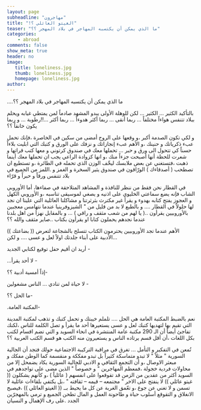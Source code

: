 ```yaml
---
layout: page
subheadline: "مهاجرون"
title: "!الغيتو العائلي ؟"
teaser: "ما الذي يمكن أن يكتسبه المهاجر في بلاد المهجر ؟؟"
categories:
    - abroad
comments: false
show_meta: true
header: no
image:
   title: loneliness.jpg
   thumb: loneliness.jpg
   homepage: loneliness.jpg
author:
---
```



....ما الذي يمكن أن يكتسبه المهاجر في بلاد المهجر ؟؟

بالتأكيد الكثير ... الكثير ... لكن للوهلة الأولى يبدو المشهد صادماً لمن يمتطي غيابه ويحلم  ببلاد تتنفس هواءاً مختلفاً ... ربما أنقى ... ربما أكثر هدوءاً ... ربما أكثر ...!!رطوبة ... و ربما يكون خانقاً ؟؟

و لكي تكون الصدمة أكبر ،و وقعها على الروح أمضى من سكين في الخاصرة ،فإنك تحمل عبء ذكرياتك و حنينك ،و الأهم عبء إنجازاتك و نزفك على الورق و كتبك التي ابليت بلاءاً حسناً كي تتحول الى ورق و حبر ... تحملها معك في صندوق كرتوني و معها كتب قراتها و شعرت للحظة أنها أصبحت جزءاً منك ،و انها كزوادة الراعي يجب ان تحملها معك أينما ذهبت ،فتستغني عن بعض ملابسك ليخّف الوزن الذي تحمله في الطائرة ،و تستطيع ان تصطحب ( أصدقاءك ) الورّاقون في صندوق يثير السخرة و الغمز و .اللمز من الجميع في بلاد تتنفس ورقاً و حبراً و قرّاء

في القطار نحن فقط من ننظر للنافذة و المشاهد المتلاحقة في صفاءها، أما الأوروبي الشاب فإنه يضع سماعتي الخليوي على اذنيه و يصغي لموسيقى تناسبه ،و الأوروبي الكهل و العجوز يفتح كتابه بهدوء و يقرأ غير مكترث بثرثرتنا و مشاكلنا العائلية التي علينا ان نجد لها حلولاً في القطار .... و بالطبع لا بد من قليل من " الشيزوفرينيا  عندما نتهامس معجبين بالأوروبيين يقرأون ..( يا لهم من شعب مثقف و راقي  ) ... و بالمقابل نهزأ من اهل بلدنا عندما نجدهم يحملون كتابا او يقرأون بكتاب ..صاير مثقف والله ؟؟


الأهم عندما تجد الأوروبيين يحترمون الكتاب تتسلح بالشجاعة لتعرض (( بضاعتك )) ...الأدبية على أبناء جلدتك اولاً لعل و عسى .... و لكن

 أريد ان أقيم حفل توقيع لكتابي الجديد  -

 ...لا أحد يقرأ -

 إذاً أمسية أدبية ؟؟-

لا حياة لمن تنادي ... الناس مشغولين -

ما الحل ؟؟-

.المكتبة العامة-

نعم بالضبط المكتبة العامة هي الحل .... تلملم خيبتك و تحمل كتبك و تذهب لمكتبة المدينة التي تقيم بها لتهديها كتبك لعل و عسى يستعيرها أحد ما يقرأ و تصل الكلمة للناس ،لكنك تفاجئ أيضاً أن الـ 290 مكتبة عامة المنتشرة في انحاء السويد و التي تضم اقسام لكتب بكل اللغات ،أن أقل قسم يرتاده الناس و يستعيرون منه الكتب هو قسم الكتب العربية ؟؟

تُمعن في التفكير و التأمل ... تغرق في مراقبة التركيبة الاجتماعية حولك فتجد أن الجالية السورية " مثلاً " لا تبدو متماسكة كثيراً بل تبدو مفككة و منقسمة كما الوطن مفكك و مبعثر الاوصال ،و أن التجمع الثقافي و الادبي للجالية السورية يكاد يضمحل إلا من محاولات فردية خجولة ،فمعظم المهاجرين " و خصوصاً " الذين مضى على تواجدهم في السويد أكثر من عقدين من الزمن قد تقوقعوا على انفسهم ( عائلياً ) ،و كأنهم يشكلون (( غيتو عائلي )) لا ينفتح على الاخر " مجتمعه – قيمه – ثقافته " ،بل يكتفي بلقاءات عائلية لا تسمن و لا تغني عن جوع ،و تعّمق  الغربة عن كل ما يحيط بــ (( الغيتو العائلي )) ،فيصبح الانغلاق و التقوقع  أسلوب حياة و طاحونة العمل و
المال تطحن الجميع و ترمي بالمهجرّين الجدد .على رف الإهمال و النسيان
